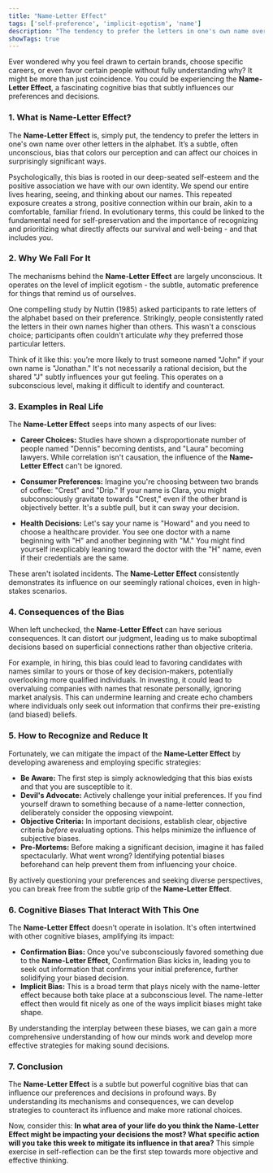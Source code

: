 ```yaml
---
title: "Name-Letter Effect"
tags: ['self-preference', 'implicit-egotism', 'name']
description: "The tendency to prefer the letters in one's own name over other letters in the alphabet."
showTags: true
---
```



Ever wondered why you feel drawn to certain brands, choose specific careers, or even favor certain people without fully understanding why? It might be more than just coincidence. You could be experiencing the **Name-Letter Effect**, a fascinating cognitive bias that subtly influences our preferences and decisions.

### 1. What is Name-Letter Effect?

The **Name-Letter Effect** is, simply put, the tendency to prefer the letters in one's own name over other letters in the alphabet. It’s a subtle, often unconscious, bias that colors our perception and can affect our choices in surprisingly significant ways.

Psychologically, this bias is rooted in our deep-seated self-esteem and the positive association we have with our own identity. We spend our entire lives hearing, seeing, and thinking about our names. This repeated exposure creates a strong, positive connection within our brain, akin to a comfortable, familiar friend. In evolutionary terms, this could be linked to the fundamental need for self-preservation and the importance of recognizing and prioritizing what directly affects our survival and well-being - and that includes *you*.

### 2. Why We Fall For It

The mechanisms behind the **Name-Letter Effect** are largely unconscious. It operates on the level of implicit egotism - the subtle, automatic preference for things that remind us of ourselves.

One compelling study by Nuttin (1985) asked participants to rate letters of the alphabet based on their preference. Strikingly, people consistently rated the letters in their own names higher than others. This wasn't a conscious choice; participants often couldn't articulate *why* they preferred those particular letters.

Think of it like this: you’re more likely to trust someone named "John" if your own name is "Jonathan." It's not necessarily a rational decision, but the shared "J" subtly influences your gut feeling. This operates on a subconscious level, making it difficult to identify and counteract.

### 3. Examples in Real Life

The **Name-Letter Effect** seeps into many aspects of our lives:

*   **Career Choices:** Studies have shown a disproportionate number of people named "Dennis" becoming dentists, and "Laura" becoming lawyers. While correlation isn't causation, the influence of the **Name-Letter Effect** can't be ignored.

*   **Consumer Preferences:** Imagine you're choosing between two brands of coffee: "Crest" and "Drip." If your name is Clara, you might subconsciously gravitate towards "Crest," even if the other brand is objectively better. It's a subtle pull, but it can sway your decision.

*   **Health Decisions:** Let's say your name is "Howard" and you need to choose a healthcare provider. You see one doctor with a name beginning with "H" and another beginning with "M." You might find yourself inexplicably leaning toward the doctor with the "H" name, even if their credentials are the same.

These aren't isolated incidents. The **Name-Letter Effect** consistently demonstrates its influence on our seemingly rational choices, even in high-stakes scenarios.

### 4. Consequences of the Bias

When left unchecked, the **Name-Letter Effect** can have serious consequences. It can distort our judgment, leading us to make suboptimal decisions based on superficial connections rather than objective criteria.

For example, in hiring, this bias could lead to favoring candidates with names similar to yours or those of key decision-makers, potentially overlooking more qualified individuals. In investing, it could lead to overvaluing companies with names that resonate personally, ignoring market analysis. This can undermine learning and create echo chambers where individuals only seek out information that confirms their pre-existing (and biased) beliefs.

### 5. How to Recognize and Reduce It

Fortunately, we can mitigate the impact of the **Name-Letter Effect** by developing awareness and employing specific strategies:

*   **Be Aware:** The first step is simply acknowledging that this bias exists and that you are susceptible to it.
*   **Devil's Advocate:** Actively challenge your initial preferences. If you find yourself drawn to something because of a name-letter connection, deliberately consider the opposing viewpoint.
*   **Objective Criteria:** In important decisions, establish clear, objective criteria *before* evaluating options. This helps minimize the influence of subjective biases.
*   **Pre-Mortems:** Before making a significant decision, imagine it has failed spectacularly. What went wrong? Identifying potential biases beforehand can help prevent them from influencing your choice.

By actively questioning your preferences and seeking diverse perspectives, you can break free from the subtle grip of the **Name-Letter Effect**.

### 6. Cognitive Biases That Interact With This One

The **Name-Letter Effect** doesn't operate in isolation. It's often intertwined with other cognitive biases, amplifying its impact:

*   **Confirmation Bias:** Once you've subconsciously favored something due to the **Name-Letter Effect**, Confirmation Bias kicks in, leading you to seek out information that confirms your initial preference, further solidifying your biased decision.
*   **Implicit Bias:** This is a broad term that plays nicely with the name-letter effect because both take place at a subconscious level. The name-letter effect then would fit nicely as one of the ways implicit biases might take shape.

By understanding the interplay between these biases, we can gain a more comprehensive understanding of how our minds work and develop more effective strategies for making sound decisions.

### 7. Conclusion

The **Name-Letter Effect** is a subtle but powerful cognitive bias that can influence our preferences and decisions in profound ways. By understanding its mechanisms and consequences, we can develop strategies to counteract its influence and make more rational choices.

Now, consider this: **In what area of your life do you think the Name-Letter Effect might be impacting your decisions the most? What specific action will you take this week to mitigate its influence in that area?** This simple exercise in self-reflection can be the first step towards more objective and effective thinking.

